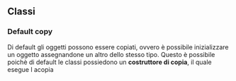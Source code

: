 ## Classi ##

### Default copy ###

Di default gli oggetti possono essere copiati, ovvero è possibile inizializzare un oggetto assegnandone un altro dello stesso tipo. Questo è possibile poichè di default le classi possiedono un **costruttore di copia**, il quale esegue l acopia
